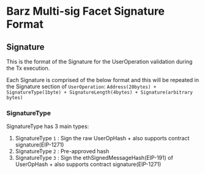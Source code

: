 # Barz Multi-sig Facet Signature Format
## Signature
This is the format of the Signature for the UserOperation validation during the Tx execution.

Each Signature is comprised of the below format and this will be repeated in the Signature section of `UserOperation`:
``Address(20bytes) + SignatureType(1byte) + SignatureLength(4bytes) + Signature(arbitrary bytes)``

### SignatureType
SignatureType has 3 main types:
1. SignatureType ``1`` : Sign the raw UserOpHash + also supports contract signature(EIP-1271)
2. SignatureType ``2`` : Pre-approved hash
3. SignatureType ``3`` : Sign the ethSignedMessageHash(EIP-191) of UserOpHash + also supports contract signature(EIP-1271)